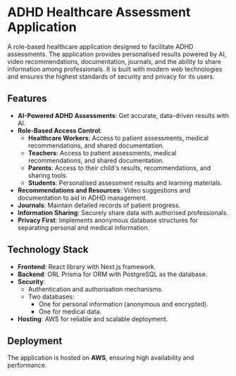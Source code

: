 # ADHD Healthcare Assessment Application

A role-based healthcare application designed to facilitate ADHD assessments. The application provides personalised results powered by AI, video recommendations, documentation, journals, and the ability to share information among professionals. It is built with modern web technologies and ensures the highest standards of security and privacy for its users.

## Features

- **AI-Powered ADHD Assessments**: Get accurate, data-driven results with AI.
- **Role-Based Access Control**:
  - **Healthcare Workers**: Access to patient assessments, medical recommendations, and shared documentation.
  - **Teachers**: Access to patient assessments, medical recommendations, and shared documentation.
  - **Parents**: Access to their child's results, recommendations, and sharing tools.
  - **Students**: Personalised assessment results and learning materials.
- **Recommendations and Resources**: Video suggestions and documentation to aid in ADHD management.
- **Journals**: Maintain detailed records of patient progress.
- **Information Sharing**: Securely share data with authorised professionals.
- **Privacy First**: Implements anonymous database structures for separating personal and medical information.

## Technology Stack

- **Frontend**: React library with Next.js framework.
- **Backend**: ORL Prisma for ORM with PostgreSQL as the database.
- **Security**: 
  - Authentication and authorisation mechanisms.
  - Two databases:
    - One for personal information (anonymous and encrypted).
    - One for medical data.
- **Hosting**: AWS for reliable and scalable deployment.

## Deployment

The application is hosted on **AWS**, ensuring high availability and performance.

